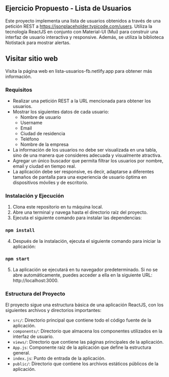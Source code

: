 ## Ejercicio Propuesto - Lista de Usuarios

Este proyecto implementa una lista de usuarios obtenidos a través de una petición REST a https://jsonplaceholder.typicode.com/users. Utiliza la tecnología ReactJS en conjunto con Material-UI (Mui) para construir una interfaz de usuario interactiva y responsive. Además, se utiliza la biblioteca Notistack para mostrar alertas.

## Visitar sitio web

Visita la página web en lista-usuarios-fb.netlify.app para obtener más información.

### Requisitos

- Realizar una petición REST a la URL mencionada para obtener los usuarios.
- Mostrar los siguientes datos de cada usuario:
  - Nombre de usuario
  - Username
  - Email
  - Ciudad de residencia
  - Teléfono
  - Nombre de la empresa
- La información de los usuarios no debe ser visualizada en una tabla, sino de una manera que consideres adecuada y visualmente atractiva.
- Agregar un único buscador que permita filtrar los usuarios por nombre, email y ciudad en tiempo real.
- La aplicación debe ser responsive, es decir, adaptarse a diferentes tamaños de pantalla para una experiencia de usuario óptima en dispositivos móviles y de escritorio.

### Instalación y Ejecución

1. Clona este repositorio en tu máquina local.
2. Abre una terminal y navega hasta el directorio raíz del proyecto.
3. Ejecuta el siguiente comando para instalar las dependencias:

### `npm install`

4. Después de la instalación, ejecuta el siguiente comando para iniciar la aplicación:

### `npm start`

5. La aplicación se ejecutará en tu navegador predeterminado. Si no se abre automáticamente, puedes acceder a ella en la siguiente URL: http://localhost:3000.

### Estructura del Proyecto

El proyecto sigue una estructura básica de una aplicación ReactJS, con los siguientes archivos y directorios importantes:

- `src/`: Directorio principal que contiene todo el código fuente de la aplicación.
- `components/`: Directorio que almacena los componentes utilizados en la interfaz de usuario.
- `views/`: Directorio que contiene las páginas principales de la aplicación.
- `App.js`: Componente raíz de la aplicación que define la estructura general.
- `index.js`: Punto de entrada de la aplicación.
- `public/`: Directorio que contiene los archivos estáticos públicos de la aplicación.
